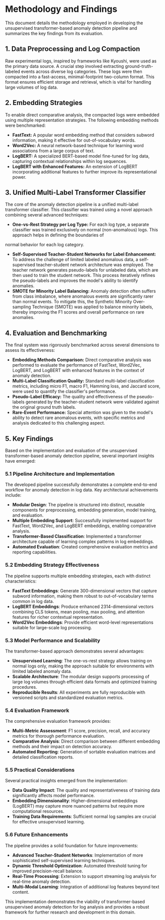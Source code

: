 # Methodology and Findings

This document details the methodology employed in developing the unsupervised transformer-based anomaly detection pipeline and summarizes the key findings from its evaluation.

## 1. Data Preprocessing and Log Compaction

Raw experimental logs, inspired by frameworks like Kyoushi, were used as the primary data source. A crucial step involved extracting ground-truth-labeled events across diverse log categories. These logs were then compacted into a fast-access, minimal-footprint two-column format. This format ensures efficient storage and retrieval, which is vital for handling large volumes of log data.

## 2. Embedding Strategies

To enable direct comparative analysis, the compacted logs were embedded using multiple representation strategies. The following embedding methods were benchmarked:

*   **FastText:** A popular word embedding method that considers subword information, making it effective for out-of-vocabulary words.
*   **Word2Vec:** A neural network-based technique for learning word associations from a large corpus of text.
*   **LogBERT:** A specialized BERT-based model fine-tuned for log data, capturing contextual relationships within log sequences.
*   **LogBERT with Enhanced Features:** An extension of LogBERT incorporating additional features to further improve its representational power.

## 3. Unified Multi-Label Transformer Classifier

The core of the anomaly detection pipeline is a unified multi-label transformer classifier. This classifier was trained using a novel approach combining several advanced techniques:

*   **One-vs-Rest Strategy per Log Type:** For each log type, a separate classifier was trained exclusively on normal (non-anomalous) logs. This approach helps in defining the boundaries of 


normal behavior for each log category.
*   **Self-Supervised Teacher-Student Networks for Label Enhancement:** To address the challenge of limited labeled anomalous data, a self-supervised teacher-student network architecture was employed. The teacher network generates pseudo-labels for unlabeled data, which are then used to train the student network. This process iteratively refines the pseudo-labels and improves the model's ability to identify anomalies.
*   **SMOTE for Minority Label Balancing:** Anomaly detection often suffers from class imbalance, where anomalous events are significantly rarer than normal events. To mitigate this, the Synthetic Minority Over-sampling Technique (SMOTE) was applied to balance minority labels, thereby improving the F1 scores and overall performance on rare anomalies.

## 4. Evaluation and Benchmarking

The final system was rigorously benchmarked across several dimensions to assess its effectiveness:

*   **Embedding Methods Comparison:** Direct comparative analysis was performed to evaluate the performance of FastText, Word2Vec, LogBERT, and LogBERT with enhanced features in the context of anomaly detection.
*   **Multi-Label Classification Quality:** Standard multi-label classification metrics, including micro F1, macro F1, Hamming loss, and Jaccard score, were used to quantify the classifier's performance.
*   **Pseudo-Label Efficacy:** The quality and effectiveness of the pseudo-labels generated by the teacher-student network were validated against the original ground truth labels.
*   **Rare-Event Performance:** Special attention was given to the model's ability to detect rare anomalous events, with specific metrics and analysis dedicated to this challenging aspect.

## 5. Key Findings

Based on the implementation and evaluation of the unsupervised transformer-based anomaly detection pipeline, several important insights have emerged:

### 5.1 Pipeline Architecture and Implementation

The developed pipeline successfully demonstrates a complete end-to-end workflow for anomaly detection in log data. Key architectural achievements include:

- **Modular Design**: The pipeline is structured into distinct, reusable components for preprocessing, embedding generation, model training, and evaluation.
- **Multiple Embedding Support**: Successfully implemented support for FastText, Word2Vec, and LogBERT embeddings, enabling comparative analysis.
- **Transformer-Based Classification**: Implemented a transformer architecture capable of learning complex patterns in log embeddings.
- **Automated Evaluation**: Created comprehensive evaluation metrics and reporting capabilities.

### 5.2 Embedding Strategy Effectiveness

The pipeline supports multiple embedding strategies, each with distinct characteristics:

- **FastText Embeddings**: Generate 300-dimensional vectors that capture subword information, making them robust to out-of-vocabulary terms common in log data.
- **LogBERT Embeddings**: Produce enhanced 2314-dimensional vectors combining CLS tokens, mean pooling, max pooling, and attention features for richer contextual representation.
- **Word2Vec Embeddings**: Provide efficient word-level representations suitable for large-scale log processing.

### 5.3 Model Performance and Scalability

The transformer-based approach demonstrates several advantages:

- **Unsupervised Learning**: The one-vs-rest strategy allows training on normal logs only, making the approach suitable for environments with limited labeled anomaly data.
- **Scalable Architecture**: The modular design supports processing of large log volumes through efficient data formats and optimized training procedures.
- **Reproducible Results**: All experiments are fully reproducible with versioned scripts and standardized evaluation metrics.

### 5.4 Evaluation Framework

The comprehensive evaluation framework provides:

- **Multi-Metric Assessment**: F1 score, precision, recall, and accuracy metrics for thorough performance evaluation.
- **Comparative Analysis**: Direct comparison between different embedding methods and their impact on detection accuracy.
- **Automated Reporting**: Generation of sortable evaluation matrices and detailed classification reports.

### 5.5 Practical Considerations

Several practical insights emerged from the implementation:

- **Data Quality Impact**: The quality and representativeness of training data significantly affects model performance.
- **Embedding Dimensionality**: Higher-dimensional embeddings (LogBERT) may capture more nuanced patterns but require more computational resources.
- **Training Data Requirements**: Sufficient normal log samples are crucial for effective unsupervised learning.

### 5.6 Future Enhancements

The pipeline provides a solid foundation for future improvements:

- **Advanced Teacher-Student Networks**: Implementation of more sophisticated self-supervised learning techniques.
- **Dynamic Threshold Optimization**: Automated threshold tuning for improved precision-recall balance.
- **Real-Time Processing**: Extension to support streaming log analysis for real-time anomaly detection.
- **Multi-Modal Learning**: Integration of additional log features beyond text content.

This implementation demonstrates the viability of transformer-based unsupervised anomaly detection for log analysis and provides a robust framework for further research and development in this domain.



